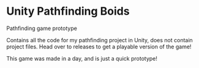 # Unity Pathfinding Boids
Pathfinding game prototype

Contains all the code for my pathfinding project in Unity, does not contain project files. Head over to releases to get
a playable version of the game!

This game was made in a day, and is just a quick prototype!
